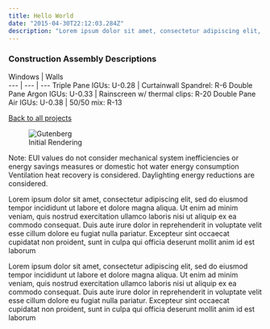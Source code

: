 ```yaml
---
title: Hello World
date: "2015-04-30T22:12:03.284Z"
description: "Lorem ipsum dolor sit amet, consectetur adipiscing elit, sed do eiusmod tempor incididunt ut labore et dolore magna aliqua. Ut enim ad minim veniam, quis nostrud exercitation ullamco laboris nisi ut aliquip ex ea commodo consequat. Duis aute irure dolor in reprehenderit in voluptate velit esse cillum dolore eu fugiat nulla pariatur. Excepteur sint occaecat cupidatat non proident, sunt in culpa qui officia deserunt mollit anim id est laborum"
---
```

### Construction Assembly Descriptions

Windows | Walls  
--- | --- | ---
Triple Pane IGUs: U-0.28 | Curtainwall Spandrel: R-6
Double Pane Argon IGUs: U-0.33 | Rainscreen w/ thermal clips: R-20
Double Pane Air IGUs: U-0.38 | 50/50 mix: R-13
 
  
[Back to all projects](/) 

<figure class="float-right" style="width: 340px">
	<img src="/Perspective_6702_Tower.JPG" alt="Gutenberg">
	<figcaption>Initial Rendering</figcaption>
</figure>
 
Note: EUI values do not consider mechanical system inefficiencies or energy savings measures or domestic hot water energy consumption 
Ventilation heat recovery is considered. Daylighting energy reductions are considered.

Lorem ipsum dolor sit amet, consectetur adipiscing elit, sed do eiusmod tempor incididunt ut labore et dolore magna aliqua. Ut enim ad minim veniam, quis nostrud exercitation ullamco laboris nisi ut aliquip ex ea commodo consequat. Duis aute irure dolor in reprehenderit in voluptate velit esse cillum dolore eu fugiat nulla pariatur. Excepteur sint occaecat cupidatat non proident, sunt in culpa qui officia deserunt mollit anim id est laborum

Lorem ipsum dolor sit amet, consectetur adipiscing elit, sed do eiusmod tempor incididunt ut labore et dolore magna aliqua. Ut enim ad minim veniam, quis nostrud exercitation ullamco laboris nisi ut aliquip ex ea commodo consequat. Duis aute irure dolor in reprehenderit in voluptate velit esse cillum dolore eu fugiat nulla pariatur. Excepteur sint occaecat cupidatat non proident, sunt in culpa qui officia deserunt mollit anim id est laborum
 